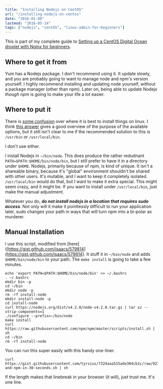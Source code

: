```yaml
---
title: "Installing Nodejs on CentOS"
url: "/installing-nodejs-on-centos"
date: "2016-01-08"
lastmod: "2016-05-14"
tags: ["nodejs", "centOS", "linux-admin-for-beginners"]
---
```


This is part of my complete guide to [Setting up a CentOS Digital Ocean droplet with Nginx for beginners](/digital-ocean-for-beginners).

## Where to get it from

Yum has a Nodejs package. I don't recommend using it. It update slowly, and you are probably going to want to manage node and npm's version yourself. I highly recommend installing and updating node yourself, without a package manager (other than npm). Later on, being able to update Nodejs *though npm* is going to make your life a lot easier.

## Where to put it

There is [some confusion](http://askubuntu.com/questions/308045/differences-between-bin-sbin-usr-bin-usr-sbin-usr-local-bin-usr-local) over where it is best to install things on linux. I think [this answer](http://askubuntu.com/a/308048) gives a good overview of the purpose of the available options, but it still isn't clear to me if the recommended solution to this is `/usr/bin` or `/usr/local/bin`.

I don't use either.

I install Nodejs in `~/bin/node`. This does produce the rather redudnant `PATH=$PATH:$HOME/bin/node/bin`, but I still prefer to have it in a directory under `$HOME`. Nodejs, primarily because of npm, is kind of unique. It isn't a shareable binary, because it's "global" environment shouldn't be shared with other users. It's mutable, and I want to keep it completely isolated. `/usr/local/bin` would do that, but I want to make it extra special. This might seem crazy, and it might be. If you want to install under `/usr/local/bin`, just make the manual adjustment.

Whatever you do, ***do not install nodejs in a location that requires sudo access***. Not only will it make it pointlessly difficult to run your application later, sudo changes your path in ways that will turn npm into a bi-polar ax murderer.

## Manual Installation

I use this script, modified from [here]([https://gist.github.com/isaacs/579814](https://gist.github.com/isaacs/579814). It stuff it in `~/bin/node` and adds `$HOME/bin/node/bin` to your path. The `make install` is going to take a few minutes.

    echo 'export PATH=$PATH:$HOME/bin/node/bin' >> ~/.bashrc
    . ~/.bashrc
    mkdir bin -p
    cd ~/bin
    mkdir node -p
    rm -rf install-node 
    mkdir install-node -p
    cd install-node
    curl https://nodejs.org/dist/v4.2.0/node-v4.2.0.tar.gz | tar xz --strip-components=1
    ./configure --prefix=~/bin/node
    make install
    curl https://raw.githubusercontent.com/npm/npm/master/scripts/install.sh | sh
    cd ~/bin
    rm -rf install-node
    

You can run this super easily with this handy one-liner.

    curl https://gist.githubusercontent.com/tyrsius/7324aaa515ade384cb1c/raw/927e4cd87d54a64c7a4ffc3b14739e5437346c35/node-and-npm-in-30-seconds.sh | sh
    

If the length makes that linebreak in your browser (it will), just trust me. It's one line.
